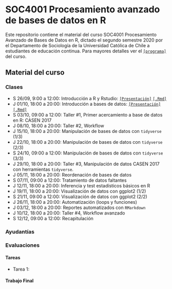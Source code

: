 # SOC4001 Procesamiento avanzado de bases de datos en R

Este repositorio contiene el material del curso SOC4001 Procesamiento Avanzado de Bases de Datos en R, dictado el segundo semestre 2020 por el Departamento de Sociología de la Universidad Católica de Chile a estudiantes de educación continua. Para mayores detalles ver el [`[programa]`](files/syllabus_soc4001.pdf) del curso.

## Material del curso

### Clases

- S 26/09, 9:00 a 12:00: Introducción a R y Rstudio: [`[Presentación]`](https://mebucca.github.io/dar_soc4001/slides/class_1/#1) [`[.Rmd]`](slides/class_1/class_1.Rmd) 
- J 01/10, 18:00 a 20:00: Introducción a bases de datos: [`[Presentación]`](https://mebucca.github.io/dar_soc4001/slides/class_2/#1) [`[.Rmd]`](slides/class_2/class_2.Rmd) 
- S 03/10, 09:00 a 12:00: Taller #1, Primer acercamiento a base de datos en R: CASEN 2017
- J 08/10, 18:00 a 20:00: Taller #2, Workflow
- J 15/10, 18:00 a 20:00: Manipulación de bases de datos con `tidyverse` (1/3)
- J 22/10, 18:00 a 20:00: Manipulación de bases de datos con `tidyverse` (2/3)
- S 24/10, 09:00 a 12:00: Manipulación de bases de datos con `tidyverse` (3/3)
- J 29/10, 18:00 a 20:00: Taller #3,  Manipulación de datos CASEN 2017 con herramientas `tidyverse`.
- J 05/11, 18:00 a 20:00: Reordenación de bases de datos
- S 07/11, 09:00 a 12:00: Tratamiento de datos faltantes
- J 12/11, 18:00 a 20:00: Inferencia y test estadísticos básicos en R 
- J 19/11, 18:00 a 20:00: Visualización de datos con ggplot2 (1/2)
- S 21/11, 09:00 a 12:00: Visualización de datos con ggplot2 (2/2)
- J 26/11, 18:00 a 20:00: Automatización (loops y funciones)
- J 03/12, 18:00 a 20:00: Reportes automatizados con `RMarkdown`
- J 10/12, 18:00 a 20:00: Taller #4, Workflow avanzado 
- S 12/12, 09:00 a 12:00: Recapitulación

### Ayudantías

### Evaluaciones 

#### Tareas 

- Tarea 1:

#### Trabajo Final
